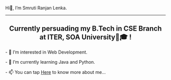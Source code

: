 Hi👋, I’m Smruti Ranjan Lenka.
<hr>
<h2 align= "center"> Currently persuading my B.Tech in CSE Branch at ITER, SOA University🏫🎓 !</h2>
<p>- 👀 I’m interested in Web Development.</p>
<p>- 🌱 I’m currently learning Java and Python.</p>
<p>- 📫 You can tap <a href="https://drive.google.com/file/d/1YJntbrvVRlXFYfHzPlNy83e-1Pu7CI0w/view?usp=sharing">Here</a> to know more about me...</p>

<!---
SmrutiRanjan-L/SmrutiRanjan-L is a ✨ special ✨ repository because its `README.md` (this file) appears on your GitHub profile.
You can click the Preview link to take a look at your changes.
--->
